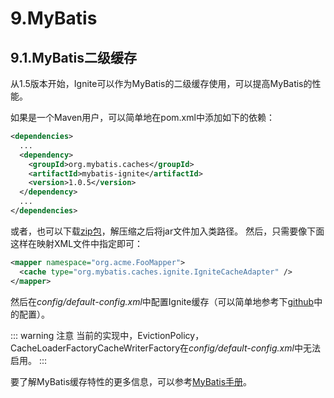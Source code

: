 # 9.MyBatis
## 9.1.MyBatis二级缓存
从1.5版本开始，Ignite可以作为MyBatis的二级缓存使用，可以提高MyBatis的性能。

如果是一个Maven用户，可以简单地在pom.xml中添加如下的依赖：
```xml
<dependencies>
  ...
  <dependency>
    <groupId>org.mybatis.caches</groupId>
    <artifactId>mybatis-ignite</artifactId>
    <version>1.0.5</version>
  </dependency>
  ...
</dependencies>
```
或者，也可以下载[zip包](https://github.com/mybatis/ignite-cache/releases)，解压缩之后将jar文件加入类路径。
然后，只需要像下面这样在映射XML文件中指定即可：
```xml
<mapper namespace="org.acme.FooMapper">
  <cache type="org.mybatis.caches.ignite.IgniteCacheAdapter" />
</mapper>
```
然后在*config/default-config.xml*中配置Ignite缓存（可以简单地参考下[github](https://github.com/mybatis/ignite-cache/tree/master/config)中的配置）。

::: warning 注意
当前的实现中，EvictionPolicy，CacheLoaderFactoryCacheWriterFactory在*config/default-config.xml*中无法启用。
:::

要了解MyBatis缓存特性的更多信息，可以参考[MyBatis手册](http://www.mybatis.org/mybatis-3/sqlmap-xml.html#cache)。
